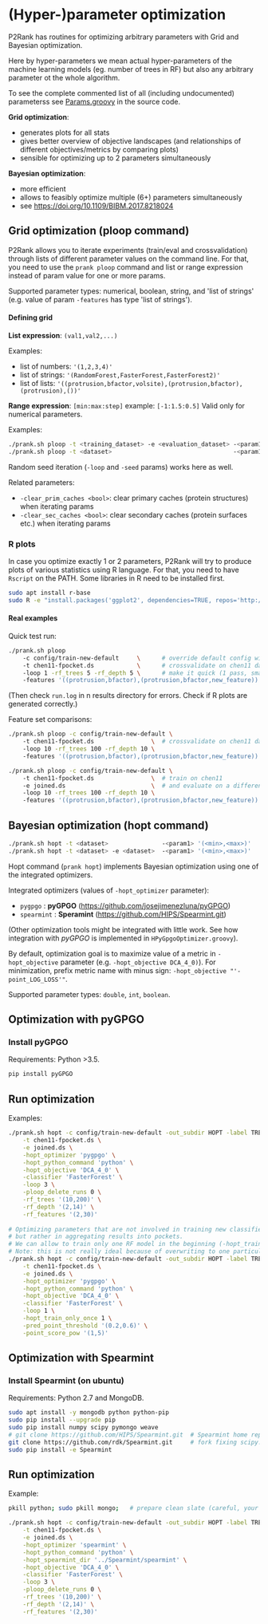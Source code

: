 # (Hyper-)parameter optimization

P2Rank has routines for optimizing arbitrary parameters with Grid and Bayesian optimization. 

Here by hyper-parameters we mean actual hyper-parameters of the machine learning models (eg. number of trees in RF) but also any arbitrary parameter ot the whole algorithm.

To see the complete commented list of all (including undocumented) 
parameterss see [Params.groovy](https://github.com/rdk/p2rank/blob/develop/src/main/groovy/cz/siret/prank/program/params/Params.groovy) in the source code.

**Grid optimization**: 
* generates plots for all stats 
* gives better overview of objective landscapes (and relationships of different objectives/metrics by comparing plots)  
* sensible for optimizing up to 2 parameters simultaneously

**Bayesian optimization**: 
* more efficient  
* allows to feasibly optimize multiple (6+) parameters simultaneously
* see https://doi.org/10.1109/BIBM.2017.8218024

## Grid optimization (ploop command)

P2Rank allows you to iterate experiments (train/eval and crossvalidation) through lists of different parameter values on the command line.
For that, you need to use the `prank ploop` command and list or range expression instead of param value for one or more params. 

Supported parameter types: numerical, boolean, string, and 'list of strings' (e.g. value of param `-features` has type 'list of strings').

#### Defining grid
**List expression**: `(val1,val2,...)` 

Examples:
* list of numbers: `'(1,2,3,4)'`
* list of strings: `'(RandomForest,FasterForest,FasterForest2)'`
* list of lists: `'((protrusion,bfactor,volsite),(protrusion,bfactor),(protrusion),())'`

**Range expression**: `[min:max:step]` example: `[-1:1.5:0.5]`
Valid only for numerical parameters.

Examples:
~~~sh
./prank.sh ploop -t <training_dataset> -e <evaluation_dataset> -<param1> '[min:max:step]' -<param2> '(val1,val2,val3,val4)'
./prank.sh ploop -t <dataset>                                  -<param1> '[min:max:step]' -<param2> '(val1,val2,val3,val4)'   # runs crossvalidation
~~~

Random seed iteration (`-loop` and `-seed` params) works here as well.

Related parameters:
* `-clear_prim_caches <bool>`: clear primary caches (protein structures) when iterating params
* `-clear_sec_caches <bool>`: clear secondary caches (protein surfaces etc.) when iterating params

### R plots

In case you optimize exactly 1 or 2 parameters, P2Rank will try to produce plots of various statistics using R language. 
For that, you need to have `Rscript` on the PATH. Some libraries in R need to be installed first. 
~~~sh
sudo apt install r-base
sudo R -e "install.packages('ggplot2', dependencies=TRUE, repos='http://cran.us.r-project.org')"
~~~

#### Real examples
    
Quick test run:
~~~sh   
./prank.sh ploop 
    -c config/train-new-default     \      # override default config with config/train-new-default.groovy config file
    -t chen11-fpocket.ds            \      # crossvalidate on chen11 datsest
    -loop 1 -rf_trees 5 -rf_depth 5 \      # make it quick (1 pass, small model)
    -features '((protrusion,bfactor),(protrusion,bfactor,new_feature))'` 
~~~

(Then check `run.log` in n results directory for errors. Check if R plots are generated correctly.)

Feature set comparisons:
~~~sh
./prank.sh ploop -c config/train-new-default \      
    -t chen11-fpocket.ds                \  # crossvalidate on chen11 datsest    
    -loop 10 -rf_trees 100 -rf_depth 10 \      
    -features '((protrusion,bfactor),(protrusion,bfactor,new_feature))'` 

./prank.sh ploop -c config/train-new-default \      
    -t chen11-fpocket.ds                \  # train on chen11 
    -e joined.ds                        \  # and evaluate on a different dataset
    -loop 10 -rf_trees 100 -rf_depth 10 \      
    -features '((protrusion,bfactor),(protrusion,bfactor,new_feature))'` 
~~~

## Bayesian optimization (hopt command)

```sh
./prank.sh hopt -t <dataset>               -<param1> '(<min>,<max>)'     # crossvalidation
./prank.sh hopt -t <dataset> -e <dataset>  -<param1> '(<min>,<max>)'
```

Hopt command (`prank hopt`) implements Bayesian optimization using one of the integrated optimizers.

Integrated optimizers (values of `-hopt_optimizer` parameter):
* `pygpgo` : __pyGPGO__  (https://github.com/josejimenezluna/pyGPGO)
* `spearmint` : __Speramint__  (https://github.com/HIPS/Spearmint.git)

(Other optimization tools might be integrated with little work. See how integration with *pyGPGO* is implemented in `HPyGpgoOptimizer.groovy`).
                             
By default, optimization goal is to maximize value of a metric in `-hopt_objective` parameter (e.g. `-hopt_objective DCA_4_0)`).
For minimization, prefix metric name with minus sign: `-hopt_objective "'-point_LOG_LOSS'"`.

Supported parameter types: `double`, `int`, `boolean`. 

## Optimization with pyGPGO

### Install pyGPGO

Requirements: Python >3.5.

```sh
pip install pyGPGO
```

## Run optimization

Examples:
```sh
./prank.sh hopt -c config/train-new-default -out_subdir HOPT -label TREES  \
    -t chen11-fpocket.ds \
    -e joined.ds \
    -hopt_optimizer 'pygpgo' \
    -hopt_python_command 'python' \
    -hopt_objective 'DCA_4_0' \
    -classifier 'FasterForest' \
    -loop 3 \
    -ploop_delete_runs 0 \
    -rf_trees '(10,200)' \
    -rf_depth '(2,14)' \
    -rf_features '(2,30)'  
    
# Optimizing parameters that are not involved in training new classifier,
# but rather in aggregating results into pockets.
# We can allow to train only one RF model in the beginning (-hopt_train_only_once 1).
# Note: this is not really ideal because of overwriting to one particular RF model.    
./prank.sh hopt -c config/train-new-default -out_subdir HOPT -label TREES  \
    -t chen11-fpocket.ds \
    -e joined.ds \
    -hopt_optimizer 'pygpgo' \
    -hopt_python_command 'python' \
    -hopt_objective 'DCA_4_0' \
    -classifier 'FasterForest' \
    -loop 1 \
    -hopt_train_only_once 1 \
    -pred_point_threshold '(0.2,0.6)' \
    -point_score_pow '(1,5)'
```


## Optimization with Spearmint

### Install Spearmint (on ubuntu)

Requirements: Python 2.7 and MongoDB.

```sh
sudo apt install -y mongodb python python-pip
sudo pip install --upgrade pip
sudo pip install numpy scipy pymongo weave
# git clone https://github.com/HIPS/Spearmint.git  # Spearmint home repo
git clone https://github.com/rdk/Spearmint.git     # fork fixing scipy.weave problem (weave-fix branch)
sudo pip install -e Spearmint
```

## Run optimization 

Example:
```sh
pkill python; sudo pkill mongo;   # prepare clean slate (careful, your other python programs might die too)

./prank.sh hopt -c config/train-new-default -out_subdir HOPT -label TREES  \
    -t chen11-fpocket.ds \
    -e joined.ds \
    -hopt_optimizer 'spearmint' \
    -hopt_python_command 'python' \
    -hopt_spearmint_dir '../Spearmint/spearmint' \
    -hopt_objective 'DCA_4_0' \
    -classifier 'FasterForest' \
    -loop 3 \
    -ploop_delete_runs 0 \
    -rf_trees '(10,200)' \
    -rf_depth '(2,14)' \
    -rf_features '(2,30)'   
```


